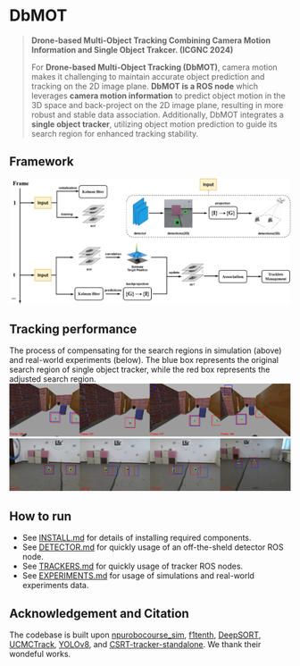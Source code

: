 # DbMOT

> **Drone-based Multi-Object Tracking Combining Camera Motion Information and Single Object Trakcer. (ICGNC 2024)**
>
> For **Drone-based Multi-Object Tracking (DbMOT)**, camera motion makes it challenging to maintain accurate object prediction and tracking on the 2D image plane. **DbMOT is a ROS node** which leverages **camera motion information** to predict object motion in the 3D space and back-project on the 2D image plane, resulting in more robust and stable data association. Additionally, DbMOT integrates a **single object tracker**, utilizing object motion prediction to guide its search region for enhanced tracking stability. 

## Framework

![framework](figs/framework.png)

## Tracking performance

The process of compensating for the search regions in simulation (above) and real-world experiments (below). The blue box represents the original search region of single object tracker, while the red box represents the adjusted search region.
![sregion_simulation](figs/sregion_simulation.png)
![sregion_realworld](figs/sregion_realworld.png)

## How to run

- See [INSTALL.md](docs/install.md) for details of installing required components.
- See [DETECTOR.md](docs/detector.md) for quickly usage of an off-the-sheld detector ROS node.
- See [TRACKERS.md](docs/tracker.md) for quickly usage of tracker ROS nodes.
- See [EXPERIMENTS.md](docs/experiments_data.md) for usage of simulations and real-world experiments data.

## Acknowledgement and Citation

The codebase is built upon [npurobocourse_sim](https://github.com/npu-ius-lab/npurobocourse_sim), [f1tenth](https://github.com/npu-ius-lab/f1tenth), [DeepSORT](https://github.com/shaoshengsong/DeepSORT), [UCMCTrack](https://github.com/corfyi/UCMCTrack), [YOLOv8](https://github.com/ultralytics/ultralytics), and [CSRT-tracker-standalone](https://github.com/4ndr3aR/CSRT-tracker-standalone). We thank their wondeful works.
